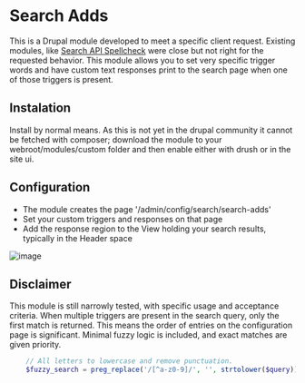 # Search Adds
This is a Drupal module developed to meet a specific client request.  Existing modules, like [Search API Spellcheck](https://www.drupal.org/project/search_api_spellcheck) were close but not right for the requested behavior.  This module allows you to set very specific trigger words and have custom text responses print to the search page when one of those triggers is present.

## Instalation
Install by normal means.  As this is not yet in the drupal community it cannot be fetched with composer; download the module to your webroot/modules/custom folder and then enable either with drush or in the site ui.

## Configuration
- The module creates the page '/admin/config/search/search-adds'
- Set your custom triggers and responses on that page
- Add the response region to the View holding your search results, typically in the Header space

![image](https://user-images.githubusercontent.com/5340576/128545001-999fcf54-0b98-4ecf-b2b8-e86d72cab2b3.png)


## Disclaimer
This module is still narrowly tested, with specific usage and acceptance criteria.  When multiple triggers are present in the search query, only the first match is returned.  This means the order of entries on the configuration page is significant.  Minimal fuzzy logic is included, and exact matches are given priority.
```php
    // All letters to lowercase and remove punctuation.
    $fuzzy_search = preg_replace('/[^a-z0-9]/', '', strtolower($query));

```
